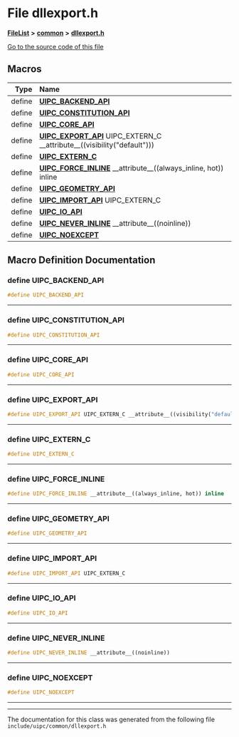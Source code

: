 

# File dllexport.h



[**FileList**](files.md) **>** [**common**](dir_fe04c8fb910be76d82cd33e795163b9b.md) **>** [**dllexport.h**](dllexport_8h.md)

[Go to the source code of this file](dllexport_8h_source.md)



































































## Macros

| Type | Name |
| ---: | :--- |
| define  | [**UIPC\_BACKEND\_API**](dllexport_8h.md#define-uipc_backend_api)  <br> |
| define  | [**UIPC\_CONSTITUTION\_API**](dllexport_8h.md#define-uipc_constitution_api)  <br> |
| define  | [**UIPC\_CORE\_API**](dllexport_8h.md#define-uipc_core_api)  <br> |
| define  | [**UIPC\_EXPORT\_API**](dllexport_8h.md#define-uipc_export_api)  UIPC\_EXTERN\_C \_\_attribute\_\_((visibility("default")))<br> |
| define  | [**UIPC\_EXTERN\_C**](dllexport_8h.md#define-uipc_extern_c)  <br> |
| define  | [**UIPC\_FORCE\_INLINE**](dllexport_8h.md#define-uipc_force_inline)  \_\_attribute\_\_((always\_inline, hot)) inline<br> |
| define  | [**UIPC\_GEOMETRY\_API**](dllexport_8h.md#define-uipc_geometry_api)  <br> |
| define  | [**UIPC\_IMPORT\_API**](dllexport_8h.md#define-uipc_import_api)  UIPC\_EXTERN\_C<br> |
| define  | [**UIPC\_IO\_API**](dllexport_8h.md#define-uipc_io_api)  <br> |
| define  | [**UIPC\_NEVER\_INLINE**](dllexport_8h.md#define-uipc_never_inline)  \_\_attribute\_\_((noinline))<br> |
| define  | [**UIPC\_NOEXCEPT**](dllexport_8h.md#define-uipc_noexcept)  <br> |

## Macro Definition Documentation





### define UIPC\_BACKEND\_API 

```C++
#define UIPC_BACKEND_API 
```




<hr>



### define UIPC\_CONSTITUTION\_API 

```C++
#define UIPC_CONSTITUTION_API 
```




<hr>



### define UIPC\_CORE\_API 

```C++
#define UIPC_CORE_API 
```




<hr>



### define UIPC\_EXPORT\_API 

```C++
#define UIPC_EXPORT_API UIPC_EXTERN_C __attribute__((visibility("default")))
```




<hr>



### define UIPC\_EXTERN\_C 

```C++
#define UIPC_EXTERN_C 
```




<hr>



### define UIPC\_FORCE\_INLINE 

```C++
#define UIPC_FORCE_INLINE __attribute__((always_inline, hot)) inline
```




<hr>



### define UIPC\_GEOMETRY\_API 

```C++
#define UIPC_GEOMETRY_API 
```




<hr>



### define UIPC\_IMPORT\_API 

```C++
#define UIPC_IMPORT_API UIPC_EXTERN_C
```




<hr>



### define UIPC\_IO\_API 

```C++
#define UIPC_IO_API 
```




<hr>



### define UIPC\_NEVER\_INLINE 

```C++
#define UIPC_NEVER_INLINE __attribute__((noinline))
```




<hr>



### define UIPC\_NOEXCEPT 

```C++
#define UIPC_NOEXCEPT 
```




<hr>

------------------------------
The documentation for this class was generated from the following file `include/uipc/common/dllexport.h`

